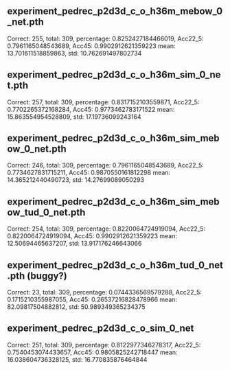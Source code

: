 ## experiment_pedrec_p2d3d_c_o_h36m_mebow_0_net.pth
Correct: 255, total: 309, percentage: 0.8252427184466019, Acc22_5: 0.7961165048543689, Acc45: 0.9902912621359223 mean: 13.701611518859863, std: 10.762691497802734

## experiment_pedrec_p2d3d_c_o_h36m_sim_0_net.pth
Correct: 257, total: 309, percentage: 0.8317152103559871, Acc22_5: 0.7702265372168284, Acc45: 0.9773462783171522 mean: 15.863554954528809, std: 17.19736099243164

## experiment_pedrec_p2d3d_c_o_h36m_sim_mebow_0_net.pth
Correct: 246, total: 309, percentage: 0.7961165048543689, Acc22_5: 0.7734627831715211, Acc45: 0.9870550161812298 mean: 14.365212440490723, std: 14.27699089050293

## experiment_pedrec_p2d3d_c_o_h36m_sim_mebow_tud_0_net.pth
Correct: 254, total: 309, percentage: 0.8220064724919094, Acc22_5: 0.8220064724919094, Acc45: 0.9902912621359223 mean: 12.50694465637207, std: 13.917176246643066

## experiment_pedrec_p2d3d_c_o_h36m_tud_0_net.pth (buggy?)
Correct: 23, total: 309, percentage: 0.0744336569579288, Acc22_5: 0.1715210355987055, Acc45: 0.26537216828478966 mean: 82.09817504882812, std: 50.989349365234375

## experiment_pedrec_p2d3d_c_o_sim_0_net
Correct: 251, total: 309, percentage: 0.8122977346278317, Acc22_5: 0.7540453074433657, Acc45: 0.9805825242718447 mean: 16.038604736328125, std: 16.770835876464844